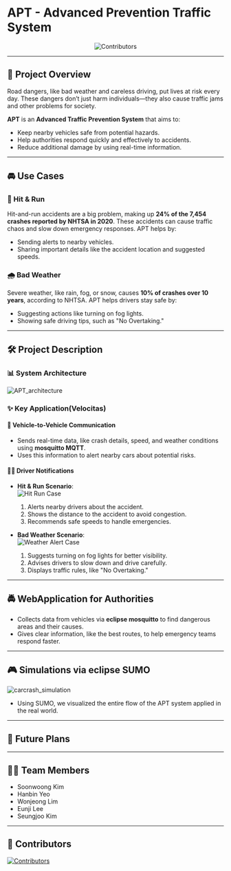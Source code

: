 # APT - Advanced Prevention Traffic System

<p align="center">
  <img src="https://contrib.rocks/image?repo=Eclipse-SDV-Hackathon-Chapter-Two-APT/APT" alt="Contributors" />
</p>

---

## 🌟 Project Overview

Road dangers, like bad weather and careless driving, put lives at risk every day. These dangers don’t just harm individuals—they also cause traffic jams and other problems for society.

**APT** is an **Advanced Traffic Prevention System** that aims to:
- Keep nearby vehicles safe from potential hazards.
- Help authorities respond quickly and effectively to accidents.
- Reduce additional damage by using real-time information.

---

## 🚘 Use Cases

### 🔴 Hit & Run
Hit-and-run accidents are a big problem, making up **24% of the 7,454 crashes reported by NHTSA in 2020**. These accidents can cause traffic chaos and slow down emergency responses. APT helps by:
- Sending alerts to nearby vehicles.
- Sharing important details like the accident location and suggested speeds.

### 🌧️ Bad Weather
Severe weather, like rain, fog, or snow, causes **10% of crashes over 10 years**, according to NHTSA. APT helps drivers stay safe by:
- Suggesting actions like turning on fog lights.
- Showing safe driving tips, such as "No Overtaking."

---

## 🛠️ Project Description

### 📊 System Architecture
![APT_architecture](https://github.com/user-attachments/assets/a85ab296-1135-487f-8e65-ee53d13a284b)

### ✨ Key Application(Velocitas)

#### 🚗 Vehicle-to-Vehicle Communication
- Sends real-time data, like crash details, speed, and weather conditions using **mosquitto MQTT**.
- Uses this information to alert nearby cars about potential risks.

#### 👨‍✈️ Driver Notifications
- **Hit & Run Scenario**:  
  ![Hit Run Case](https://github.com/user-attachments/assets/37c3d149-702a-4e34-867a-1a954a7e6134)  
  1. Alerts nearby drivers about the accident.  
  2. Shows the distance to the accident to avoid congestion.  
  3. Recommends safe speeds to handle emergencies.  

- **Bad Weather Scenario**:  
  ![Weather Alert Case](https://github.com/user-attachments/assets/d2a8ec66-f0d2-43b3-a2f9-90d14e0c05ec)  
  1. Suggests turning on fog lights for better visibility.  
  2. Advises drivers to slow down and drive carefully.  
  3. Displays traffic rules, like "No Overtaking."
---

## 🚔 WebApplication for Authorities
- Collects data from vehicles via **eclipse mosquitto**  to find dangerous areas and their causes.
- Gives clear information, like the best routes, to help emergency teams respond faster.

---

## 🎮 Simulations via **eclipse SUMO**  
![carcrash_simulation](https://github.com/user-attachments/assets/3b140131-4ab6-4459-a4f3-d21b1da36fd5)
- Using SUMO, we visualized the entire flow of the APT system applied in the real world.

---

## 🚀 Future Plans 


---

## 🧑‍💻 Team Members
- Soonwoong Kim
- Hanbin Yeo
- Wonjeong Lim
- Eunji Lee
- Seungjoo Kim

---

## 🤝 Contributors
<a href="https://github.com/Eclipse-SDV-Hackathon-Chapter-Two-APT/APT/graphs/contributors">
  <img src="https://contrib.rocks/image?repo=Eclipse-SDV-Hackathon-Chapter-Two-APT/APT" alt="Contributors" />
</a>


